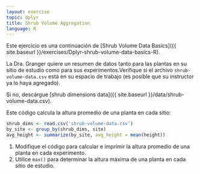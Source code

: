 ```yaml
---
layout: exercise
topic: dplyr
title: Shrub Volume Aggregation
language: R
---
```

Este ejercicio es una continuación de [Shrub Volume Data Basics]({{ site.baseurl }}/exercises/Dplyr-shrub-volume-data-basics-R).

La Dra. Granger quiere un resumen de datos tanto para las plantas en su sitio de estudio como para sus experimentos.Verifique si el archivo `shrub-volume-data.csv` está en su espacio de trabajo (es posible que su instructor ya lo haya agregado). 

Si no, descárgue [shrub dimensions data]({{ site.baseurl }}/data/shrub-volume-data.csv).

Este código calcula la altura promedio de una planta en cada sitio:
 

```r
shrub_dims <- read.csv('shrub-volume-data.csv')
by_site <- group_by(shrub_dims, site)
avg_height <- summarize(by_site, avg_height = mean(height))
```

1. Modifique el código para calcular e imprimir la altura promedio de una planta en cada experimento.
2. Utilice `max()` para determinar la altura máxima de una planta en cada sitio de estudio.
